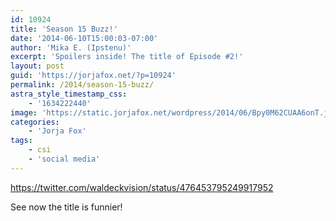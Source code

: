 ```yaml
---
id: 10924
title: 'Season 15 Buzz!'
date: '2014-06-10T15:00:03-07:00'
author: 'Mika E. (Ipstenu)'
excerpt: 'Spoilers inside! The title of Episode #2!'
layout: post
guid: 'https://jorjafox.net/?p=10924'
permalink: /2014/season-15-buzz/
astra_style_timestamp_css:
    - '1634222440'
image: 'https://static.jorjafox.net/wordpress/2014/06/Bpy0M62CUAA6onT.jpg'
categories:
    - 'Jorja Fox'
tags:
    - csi
    - 'social media'
---
```


https://twitter.com/waldeckvision/status/476453795249917952

See now the title is funnier!